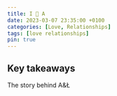 ```yaml
---
title: I 💜 A
date: 2023-03-07 23:35:00 +0100
categories: [Love, Relationships]
tags: [love relationships]
pin: true
---
```


## Key takeaways

The story behind A&Ł
